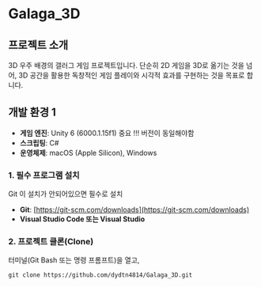 # Galaga_3D

## 프로젝트 소개
3D 우주 배경의 갤러그 게임 프로젝트입니다. 단순히 2D 게임을 3D로 옮기는 것을 넘어, 3D 공간을 활용한 독창적인 게임 플레이와 시각적 효과를 구현하는 것을 목표로 합니다.

## 개발 환경 1
* **게임 엔진**: Unity 6 (6000.1.15f1) 중요 !!! 버전이 동일해야함
* **스크립팅**: C#
* **운영체제**: macOS (Apple Silicon), Windows



### 1. 필수 프로그램 설치
Git 이 설치가 안되어있으면 필수로 설치 

* **Git**: [https://git-scm.com/downloads](https://git-scm.com/downloads)
* **Visual Studio Code 또는 Visual Studio**

### 2. 프로젝트 클론(Clone)
터미널(Git Bash 또는 명령 프롬프트)을 열고,

```bash(터미널에서)
git clone https://github.com/dydtn4814/Galaga_3D.git